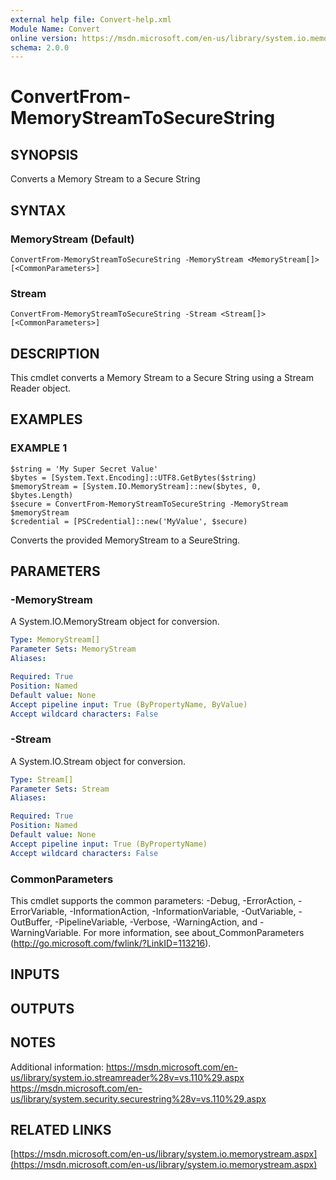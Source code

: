 ```yaml
---
external help file: Convert-help.xml
Module Name: Convert
online version: https://msdn.microsoft.com/en-us/library/system.io.memorystream.aspx
schema: 2.0.0
---
```


# ConvertFrom-MemoryStreamToSecureString

## SYNOPSIS
Converts a Memory Stream to a Secure String

## SYNTAX

### MemoryStream (Default)
```
ConvertFrom-MemoryStreamToSecureString -MemoryStream <MemoryStream[]> [<CommonParameters>]
```

### Stream
```
ConvertFrom-MemoryStreamToSecureString -Stream <Stream[]> [<CommonParameters>]
```

## DESCRIPTION
This cmdlet converts a Memory Stream to a Secure String using a Stream Reader object.

## EXAMPLES

### EXAMPLE 1
```
$string = 'My Super Secret Value'
$bytes = [System.Text.Encoding]::UTF8.GetBytes($string)
$memoryStream = [System.IO.MemoryStream]::new($bytes, 0, $bytes.Length)
$secure = ConvertFrom-MemoryStreamToSecureString -MemoryStream $memoryStream
$credential = [PSCredential]::new('MyValue', $secure)
```

Converts the provided MemoryStream to a SeureString.

## PARAMETERS

### -MemoryStream
A System.IO.MemoryStream object for conversion.

```yaml
Type: MemoryStream[]
Parameter Sets: MemoryStream
Aliases:

Required: True
Position: Named
Default value: None
Accept pipeline input: True (ByPropertyName, ByValue)
Accept wildcard characters: False
```

### -Stream
A System.IO.Stream object for conversion.

```yaml
Type: Stream[]
Parameter Sets: Stream
Aliases:

Required: True
Position: Named
Default value: None
Accept pipeline input: True (ByPropertyName)
Accept wildcard characters: False
```

### CommonParameters
This cmdlet supports the common parameters: -Debug, -ErrorAction, -ErrorVariable, -InformationAction, -InformationVariable, -OutVariable, -OutBuffer, -PipelineVariable, -Verbose, -WarningAction, and -WarningVariable.
For more information, see about_CommonParameters (http://go.microsoft.com/fwlink/?LinkID=113216).

## INPUTS

## OUTPUTS

## NOTES
Additional information:
https://msdn.microsoft.com/en-us/library/system.io.streamreader%28v=vs.110%29.aspx
https://msdn.microsoft.com/en-us/library/system.security.securestring%28v=vs.110%29.aspx

## RELATED LINKS

[https://msdn.microsoft.com/en-us/library/system.io.memorystream.aspx](https://msdn.microsoft.com/en-us/library/system.io.memorystream.aspx)


